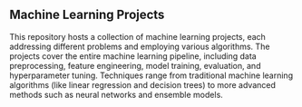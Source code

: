 ## Machine Learning Projects

This repository hosts a collection of machine learning projects, each addressing different problems and employing various algorithms. The projects cover the entire machine learning pipeline, including data preprocessing, feature engineering, model training, evaluation, and hyperparameter tuning. Techniques range from traditional machine learning algorithms (like linear regression and decision trees) to more advanced methods such as neural networks and ensemble models.
